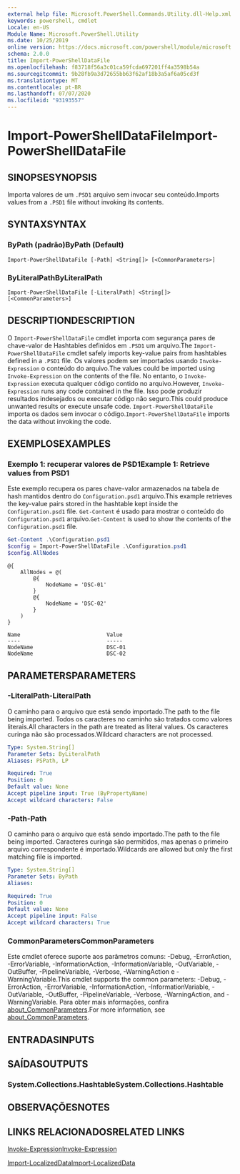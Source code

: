 ```yaml
---
external help file: Microsoft.PowerShell.Commands.Utility.dll-Help.xml
keywords: powershell, cmdlet
Locale: en-US
Module Name: Microsoft.PowerShell.Utility
ms.date: 10/25/2019
online version: https://docs.microsoft.com/powershell/module/microsoft.powershell.utility/import-powershelldatafile?view=powershell-7.1&WT.mc_id=ps-gethelp
schema: 2.0.0
title: Import-PowerShellDataFile
ms.openlocfilehash: f83718f56a3c01ca59fcda697201ff4a3598b54a
ms.sourcegitcommit: 9b28fb9a3d72655bb63f62af18b3a5af6a05cd3f
ms.translationtype: MT
ms.contentlocale: pt-BR
ms.lasthandoff: 07/07/2020
ms.locfileid: "93193557"
---
```

# <span data-ttu-id="06f6a-103">Import-PowerShellDataFile</span><span class="sxs-lookup"><span data-stu-id="06f6a-103">Import-PowerShellDataFile</span></span>

## <span data-ttu-id="06f6a-104">SINOPSE</span><span class="sxs-lookup"><span data-stu-id="06f6a-104">SYNOPSIS</span></span>
<span data-ttu-id="06f6a-105">Importa valores de um `.PSD1` arquivo sem invocar seu conteúdo.</span><span class="sxs-lookup"><span data-stu-id="06f6a-105">Imports values from a `.PSD1` file without invoking its contents.</span></span>

## <span data-ttu-id="06f6a-106">SYNTAX</span><span class="sxs-lookup"><span data-stu-id="06f6a-106">SYNTAX</span></span>

### <span data-ttu-id="06f6a-107">ByPath (padrão)</span><span class="sxs-lookup"><span data-stu-id="06f6a-107">ByPath (Default)</span></span>

```
Import-PowerShellDataFile [-Path] <String[]> [<CommonParameters>]
```

### <span data-ttu-id="06f6a-108">ByLiteralPath</span><span class="sxs-lookup"><span data-stu-id="06f6a-108">ByLiteralPath</span></span>

```
Import-PowerShellDataFile [-LiteralPath] <String[]> [<CommonParameters>]
```

## <span data-ttu-id="06f6a-109">DESCRIPTION</span><span class="sxs-lookup"><span data-stu-id="06f6a-109">DESCRIPTION</span></span>

<span data-ttu-id="06f6a-110">O `Import-PowerShellDataFile` cmdlet importa com segurança pares de chave-valor de Hashtables definidos em `.PSD1` um arquivo.</span><span class="sxs-lookup"><span data-stu-id="06f6a-110">The `Import-PowerShellDataFile` cmdlet safely imports key-value pairs from hashtables defined in a `.PSD1` file.</span></span> <span data-ttu-id="06f6a-111">Os valores podem ser importados usando `Invoke-Expression` o conteúdo do arquivo.</span><span class="sxs-lookup"><span data-stu-id="06f6a-111">The values could be imported using `Invoke-Expression` on the contents of the file.</span></span>
<span data-ttu-id="06f6a-112">No entanto, o `Invoke-Expression` executa qualquer código contido no arquivo.</span><span class="sxs-lookup"><span data-stu-id="06f6a-112">However, `Invoke-Expression` runs any code contained in the file.</span></span> <span data-ttu-id="06f6a-113">Isso pode produzir resultados indesejados ou executar código não seguro.</span><span class="sxs-lookup"><span data-stu-id="06f6a-113">This could produce unwanted results or execute unsafe code.</span></span> <span data-ttu-id="06f6a-114">`Import-PowerShellDataFile` importa os dados sem invocar o código.</span><span class="sxs-lookup"><span data-stu-id="06f6a-114">`Import-PowerShellDataFile` imports the data without invoking the code.</span></span>

## <span data-ttu-id="06f6a-115">EXEMPLOS</span><span class="sxs-lookup"><span data-stu-id="06f6a-115">EXAMPLES</span></span>

### <span data-ttu-id="06f6a-116">Exemplo 1: recuperar valores de PSD1</span><span class="sxs-lookup"><span data-stu-id="06f6a-116">Example 1: Retrieve values from PSD1</span></span>

<span data-ttu-id="06f6a-117">Este exemplo recupera os pares chave-valor armazenados na tabela de hash mantidos dentro do `Configuration.psd1` arquivo.</span><span class="sxs-lookup"><span data-stu-id="06f6a-117">This example retrieves the key-value pairs stored in the hashtable kept inside the `Configuration.psd1` file.</span></span> <span data-ttu-id="06f6a-118">`Get-Content` é usado para mostrar o conteúdo do `Configuration.psd1` arquivo.</span><span class="sxs-lookup"><span data-stu-id="06f6a-118">`Get-Content` is used to show the contents of the `Configuration.psd1` file.</span></span>

```powershell
Get-Content .\Configuration.psd1
$config = Import-PowerShellDataFile .\Configuration.psd1
$config.AllNodes
```

```Output
@{
    AllNodes = @(
        @{
            NodeName = 'DSC-01'
        }
        @{
            NodeName = 'DSC-02'
        }
    )
}

Name                           Value
----                           -----
NodeName                       DSC-01
NodeName                       DSC-02
```

## <span data-ttu-id="06f6a-119">PARAMETERS</span><span class="sxs-lookup"><span data-stu-id="06f6a-119">PARAMETERS</span></span>

### <span data-ttu-id="06f6a-120">-LiteralPath</span><span class="sxs-lookup"><span data-stu-id="06f6a-120">-LiteralPath</span></span>

<span data-ttu-id="06f6a-121">O caminho para o arquivo que está sendo importado.</span><span class="sxs-lookup"><span data-stu-id="06f6a-121">The path to the file being imported.</span></span> <span data-ttu-id="06f6a-122">Todos os caracteres no caminho são tratados como valores literais.</span><span class="sxs-lookup"><span data-stu-id="06f6a-122">All characters in the path are treated as literal values.</span></span>
<span data-ttu-id="06f6a-123">Os caracteres curinga não são processados.</span><span class="sxs-lookup"><span data-stu-id="06f6a-123">Wildcard characters are not processed.</span></span>

```yaml
Type: System.String[]
Parameter Sets: ByLiteralPath
Aliases: PSPath, LP

Required: True
Position: 0
Default value: None
Accept pipeline input: True (ByPropertyName)
Accept wildcard characters: False
```

### <span data-ttu-id="06f6a-124">-Path</span><span class="sxs-lookup"><span data-stu-id="06f6a-124">-Path</span></span>

<span data-ttu-id="06f6a-125">O caminho para o arquivo que está sendo importado.</span><span class="sxs-lookup"><span data-stu-id="06f6a-125">The path to the file being imported.</span></span> <span data-ttu-id="06f6a-126">Caracteres curinga são permitidos, mas apenas o primeiro arquivo correspondente é importado.</span><span class="sxs-lookup"><span data-stu-id="06f6a-126">Wildcards are allowed but only the first matching file is imported.</span></span>

```yaml
Type: System.String[]
Parameter Sets: ByPath
Aliases:

Required: True
Position: 0
Default value: None
Accept pipeline input: False
Accept wildcard characters: True
```

### <span data-ttu-id="06f6a-127">CommonParameters</span><span class="sxs-lookup"><span data-stu-id="06f6a-127">CommonParameters</span></span>

<span data-ttu-id="06f6a-128">Este cmdlet oferece suporte aos parâmetros comuns: -Debug, -ErrorAction, -ErrorVariable, -InformationAction, -InformationVariable, -OutVariable, -OutBuffer, -PipelineVariable, -Verbose, -WarningAction e -WarningVariable.</span><span class="sxs-lookup"><span data-stu-id="06f6a-128">This cmdlet supports the common parameters: -Debug, -ErrorAction, -ErrorVariable, -InformationAction, -InformationVariable, -OutVariable, -OutBuffer, -PipelineVariable, -Verbose, -WarningAction, and -WarningVariable.</span></span> <span data-ttu-id="06f6a-129">Para obter mais informações, confira [about_CommonParameters](../Microsoft.PowerShell.Core/About/about_CommonParameters.md).</span><span class="sxs-lookup"><span data-stu-id="06f6a-129">For more information, see [about_CommonParameters](../Microsoft.PowerShell.Core/About/about_CommonParameters.md).</span></span>

## <span data-ttu-id="06f6a-130">ENTRADAS</span><span class="sxs-lookup"><span data-stu-id="06f6a-130">INPUTS</span></span>

## <span data-ttu-id="06f6a-131">SAÍDAS</span><span class="sxs-lookup"><span data-stu-id="06f6a-131">OUTPUTS</span></span>

### <span data-ttu-id="06f6a-132">System.Collections.Hashtable</span><span class="sxs-lookup"><span data-stu-id="06f6a-132">System.Collections.Hashtable</span></span>

## <span data-ttu-id="06f6a-133">OBSERVAÇÕES</span><span class="sxs-lookup"><span data-stu-id="06f6a-133">NOTES</span></span>

## <span data-ttu-id="06f6a-134">LINKS RELACIONADOS</span><span class="sxs-lookup"><span data-stu-id="06f6a-134">RELATED LINKS</span></span>

[<span data-ttu-id="06f6a-135">Invoke-Expression</span><span class="sxs-lookup"><span data-stu-id="06f6a-135">Invoke-Expression</span></span>](Invoke-Expression.md)

[<span data-ttu-id="06f6a-136">Import-LocalizedData</span><span class="sxs-lookup"><span data-stu-id="06f6a-136">Import-LocalizedData</span></span>](Import-LocalizedData.md)

